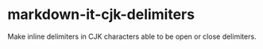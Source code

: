 # markdown-it-cjk-delimiters
Make inline delimiters in CJK characters able to be open or close delimiters.

